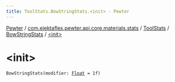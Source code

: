 ```yaml
---
title: ToolStats.BowStringStats.<init> - Pewter
---
```


[Pewter](../../../index.html) / [com.ejektaflex.pewter.api.core.materials.stats](../../index.html) / [ToolStats](../index.html) / [BowStringStats](index.html) / [&lt;init&gt;](./-init-.html)

# &lt;init&gt;

`BowStringStats(modifier: `[`Float`](https://kotlinlang.org/api/latest/jvm/stdlib/kotlin/-float/index.html)` = 1f)`